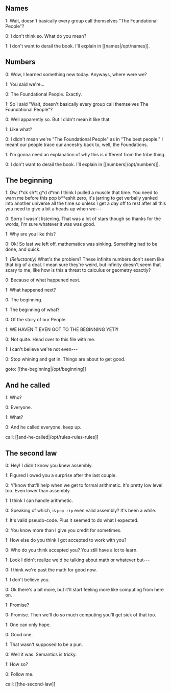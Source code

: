 ## Names

1: Wait, doesn't basically every group call themselves "The Foundational People"?

0: I don't think so. What do you mean?

1: I don't want to derail the book. I'll explain in [[names|/opt/names]].

## Numbers

0: Wow, I learned something new today. Anyways, where were we?

1: You said we're...

0: The Foundational People. Exactly.

1: So I said "Wait, doesn't basically every group call themselves The Foundational People"?

0: Well apparently so. But I didn't mean it like that.

1: Like what?

0: I didn't mean we're "The Foundational People" as in "The best people." I meant our people trace our ancestry back to, well, the Foundations.

1: I'm gonna need an explanation of why this is different from the tribe thing.

0: I don't want to derail the book. I'll explain in [[numbers|/opt/numbers]].

## The beginning

1: Ow, f\*ck sh\*t g\*d d\*mn I think I pulled a muscle that time. You need to warn me before this pop b\*\*eshit zero, it's jarring to get verbally yanked into another universe all the time so unless I get a day off to rest after all this you need to give a bit a heads up when we---

0: Sorry I wasn't listening. That was a lot of stars though so thanks for the words, I'm sure whatever it was was good.

1: Why are you like this?

0: Ok! So last we left off, mathematics was sinking. Something had to be done, and quick.

1: _(Reluctantly)_ What's the problem? These infinite numbers don't seem like that big of a deal. I mean sure they're weird, but infinity doesn't seem that scary to me, like how is this a threat to calculus or geometry exactly?

0: Because of what happened next.

1: What happened next?

0: The beginning.

1: The beginning of what?

0: Of the story of our People.

1: WE HAVEN'T EVEN GOT TO THE BEGINNING YET?!

0: Not quite. Head over to this file with me.

1: I can't believe we're not even---

0: Stop whining and get in. Things are about to get good.

goto: [[the-beginning|/opt/beginning]]

## And he called

1: Who?

0: Everyone.

1: What?

0: And he called everyone, keep up.

call: [[and-he-called|/opt/rules-rules-rules]]

## The second law

0: Hey! I didn't know you knew assembly.

1: Figured I owed you a surprise after the last couple.

0: Y'know that'll help when we get to formal arithmetic. It's pretty low level too. Even lower than assembly.

1: I think I can handle arithmetic.

0: Speaking of which, is `pop rip` even valid assembly? It's been a while.

1: It's valid pseudo-code. Plus it seemed to do what I expected.

0: You know more than I give you credit for sometimes.

1: How else do you think I got accepted to work with you?

0: Who do you think accepted you? You still have a lot to learn.

1: Look I didn't realize we'd be talking about math or whatever but---

0: I think we're past the math for good now.

1: I don't believe you.

0: Ok there's a bit more, but it'll start feeling more like computing from here on.

1: Promise?

0: Promise. Then we'll do so much computing you'll get sick of that too.

1: One can only hope.

0: Good one.

1: That wasn't supposed to be a pun.

0: Well it was. Semantics is tricky.

1: How so?

0: Follow me.

call: [[the-second-law]]
